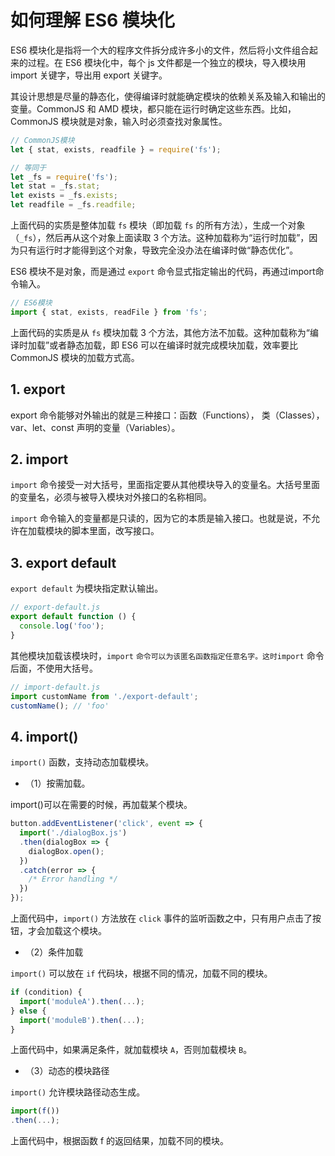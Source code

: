 # 如何理解 ES6 模块化

ES6 模块化是指将一个大的程序文件拆分成许多小的文件，然后将小文件组合起来的过程。在 ES6 模块化中，每个 js 文件都是一个独立的模块，导入模块用import 关键字，导出用 export 关键字。

其设计思想是尽量的静态化，使得编译时就能确定模块的依赖关系及输入和输出的变量。CommonJS 和 AMD 模块，都只能在运行时确定这些东西。比如，CommonJS 模块就是对象，输入时必须查找对象属性。

```javascript
// CommonJS模块
let { stat, exists, readfile } = require('fs');

// 等同于
let _fs = require('fs');
let stat = _fs.stat;
let exists = _fs.exists;
let readfile = _fs.readfile;
```

上面代码的实质是整体加载 `fs` 模块（即加载 `fs` 的所有方法），生成一个对象（`_fs`），然后再从这个对象上面读取 3 个方法。这种加载称为“运行时加载”，因为只有运行时才能得到这个对象，导致完全没办法在编译时做“静态优化”。

ES6 模块不是对象，而是通过 `export` 命令显式指定输出的代码，再通过import命令输入。

```javascript
// ES6模块
import { stat, exists, readFile } from 'fs';
```

上面代码的实质是从 `fs` 模块加载 3 个方法，其他方法不加载。这种加载称为“编译时加载”或者静态加载，即 ES6 可以在编译时就完成模块加载，效率要比 CommonJS 模块的加载方式高。

## 1. export

export 命令能够对外输出的就是三种接口：函数（Functions）， 类（Classes），var、let、const 声明的变量（Variables）。

## 2. import

`import` 命令接受一对大括号，里面指定要从其他模块导入的变量名。大括号里面的变量名，必须与被导入模块对外接口的名称相同。

`import` 命令输入的变量都是只读的，因为它的本质是输入接口。也就是说，不允许在加载模块的脚本里面，改写接口。

## 3. export default

`export default` 为模块指定默认输出。

```javascript
// export-default.js
export default function () {
  console.log('foo');
}
```

其他模块加载该模块时，`import` `命令可以为该匿名函数指定任意名字。这时import` 命令后面，不使用大括号。

```javascript
// import-default.js
import customName from './export-default';
customName(); // 'foo'
```

## 4. import()

`import()` 函数，支持动态加载模块。

- （1）按需加载。

import()可以在需要的时候，再加载某个模块。

```javascript
button.addEventListener('click', event => {
  import('./dialogBox.js')
  .then(dialogBox => {
    dialogBox.open();
  })
  .catch(error => {
    /* Error handling */
  })
});
```

上面代码中，`import()` 方法放在 `click` 事件的监听函数之中，只有用户点击了按钮，才会加载这个模块。

- （2）条件加载

`import()` 可以放在 `if` 代码块，根据不同的情况，加载不同的模块。

```javascript
if (condition) {
  import('moduleA').then(...);
} else {
  import('moduleB').then(...);
}
```

上面代码中，如果满足条件，就加载模块 `A`，否则加载模块 `B`。

- （3）动态的模块路径

`import()` 允许模块路径动态生成。

```javascript
import(f())
.then(...);
```

上面代码中，根据函数 f 的返回结果，加载不同的模块。
